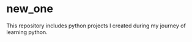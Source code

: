 # new_one
This repository includes python projects I created during my journey of learning python. 
